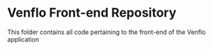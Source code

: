 # Venflo Front-end Repository

This folder contains all code pertaining to the front-end of the Venflo application
